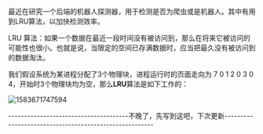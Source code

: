最近在研究一个后端的机器人探测器，用于检测是否为爬虫或是机器人。其中有用到LRU算法，以加快检测效率。

LRU 算法：如果一个数据在最近一段时间没有被访问到，那么在将来它被访问的可能性也很小。也就是说，当限定的空间已存满数据时，应当把最久没有被访问到的数据淘汰。

我们假设系统为某进程分配了3个物理块，进程运行时的页面走向为 7 0 1 2 0 3 0 4，开始时3个物理块均为空，那么**LRU**算法是如下工作的：

![1583671747594](http://picture.zyuhn.top/myblog/promise/20200308204908-904152.png)

--------------------------------------不晚了，先写到这吧，下次更新-------------------------------------------------------